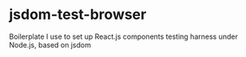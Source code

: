 jsdom-test-browser
==================

Boilerplate I use to set up React.js components testing harness under Node.js, based on jsdom
